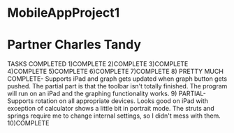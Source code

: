 # MobileAppProject1
# Partner Charles Tandy
TASKS COMPLETED
1)COMPLETE
2)COMPLETE
3)COMPLETE
4)COMPLETE
5)COMPLETE
6)COMPLETE
7)COMPLETE
8) PRETTY MUCH COMPLETE- Supports iPad and graph gets updated when graph button gets pushed. The partial part is that the toolbar isn't totally finished. The program will run on an iPad and the graphing functionality works. 
9) PARTIAL- Supports rotation on all appropriate devices. Looks good on iPad with exception of calculator shows a little bit in portrait mode. The struts and springs require me to change internal settings, so I didn't mess with them.
10)COMPLETE

